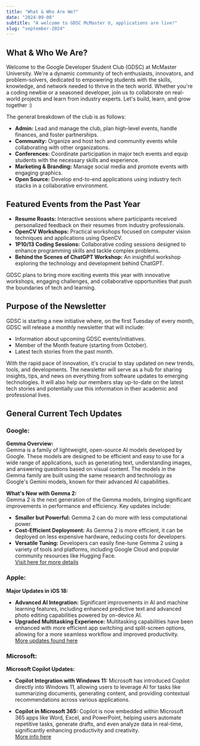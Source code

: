 ```yaml
---
title: "What & Who Are We?"
date: "2024-09-08"
subtitle: "A welcome to GDSC McMaster U, applications are live!"
slug: "september-2024"
---
```


## What & Who We Are?

Welcome to the Google Developer Student Club (GDSC) at McMaster University. We're a dynamic community of tech enthusiasts, innovators, and problem-solvers, dedicated to empowering students with the skills, knowledge, and network needed to thrive in the tech world. Whether you're a coding newbie or a seasoned developer, join us to collaborate on real-world projects and learn from industry experts. Let's build, learn, and grow together :)

The general breakdown of the club is as follows:

- **Admin:** Lead and manage the club, plan high-level events, handle finances, and foster partnerships.
- **Community:** Organize and host tech and community events while collaborating with other organizations.
- **Conferences:** Coordinate participation in major tech events and equip students with the necessary skills and experience.
- **Marketing & Branding:** Manage social media and promote events with engaging graphics.
- **Open Source:** Develop end-to-end applications using industry tech stacks in a collaborative environment.

<!-- *(The detailed description is on the third page, but it depends if we want to keep it, due to space constraints.)* -->

## Featured Events from the Past Year

- **Resume Roasts:** Interactive sessions where participants received personalized feedback on their resumes from industry professionals.
- **OpenCV Workshops:** Practical workshops focused on computer vision techniques and applications using OpenCV.
- **1P10/13 Coding Sessions:** Collaborative coding sessions designed to enhance programming skills and tackle complex problems.
- **Behind the Scenes of ChatGPT Workshop:** An insightful workshop exploring the technology and development behind ChatGPT.

GDSC plans to bring more exciting events this year with innovative workshops, engaging challenges, and collaborative opportunities that push the boundaries of tech and learning.

## Purpose of the Newsletter

GDSC is starting a new initiative where, on the first Tuesday of every month, GDSC will release a monthly newsletter that will include:

- Information about upcoming GDSC events/initiatives.
- Member of the Month feature (starting from October).
- Latest tech stories from the past month.

With the rapid pace of innovation, it's crucial to stay updated on new trends, tools, and developments. The newsletter will serve as a hub for sharing insights, tips, and news on everything from software updates to emerging technologies. It will also help our members stay up-to-date on the latest tech stories and potentially use this information in their academic and professional lives.

## General Current Tech Updates

### Google: 
**Gemma Overview:**  
Gemma is a family of lightweight, open-source AI models developed by Google. These models are designed to be efficient and easy to use for a wide range of applications, such as generating text, understanding images, and answering questions based on visual content. The models in the Gemma family are built using the same research and technology as Google's Gemini models, known for their advanced AI capabilities.

**What's New with Gemma 2:**  
Gemma 2 is the next generation of the Gemma models, bringing significant improvements in performance and efficiency. Key updates include:  
- **Smaller but Powerful:** Gemma 2 can do more with less computational power.
- **Cost-Efficient Deployment:** As Gemma 2 is more efficient, it can be deployed on less expensive hardware, reducing costs for developers.
- **Versatile Tuning:** Developers can easily fine-tune Gemma 2 using a variety of tools and platforms, including Google Cloud and popular community resources like Hugging Face.  
[Visit here for more details](https://developers.googleblog.com/en/)

### Apple:  
**Major Updates in iOS 18:**

- **Advanced AI Integration:** Significant improvements in AI and machine learning features, including enhanced predictive text and advanced photo editing capabilities powered by on-device AI.
- **Upgraded Multitasking Experience:** Multitasking capabilities have been enhanced with more efficient app switching and split-screen options, allowing for a more seamless workflow and improved productivity.  
[More updates found here](https://www.apple.com/ca/ios/ios-18-preview/)

### Microsoft:  
**Microsoft Copilot Updates:**

- **Copilot Integration with Windows 11:** Microsoft has introduced Copilot directly into Windows 11, allowing users to leverage AI for tasks like summarizing documents, generating content, and providing contextual recommendations across various applications.

- **Copilot in Microsoft 365:** Copilot is now embedded within Microsoft 365 apps like Word, Excel, and PowerPoint, helping users automate repetitive tasks, generate drafts, and even analyze data in real-time, significantly enhancing productivity and creativity.  
[More info here](https://blogs.microsoft.com/blog/2024/05/20/introducing-copilot-pcs/)